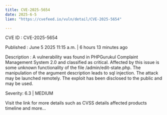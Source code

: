 ```yaml
---
title: CVE-2025-5654
date: 2025-6-5
lien: "https://cvefeed.io/vuln/detail/CVE-2025-5654"

---
```


CVE ID : CVE-2025-5654

Published :  June 5
2025
11:15 a.m. | 6 hours
13 minutes ago

Description : A vulnerability was found in PHPGurukul Complaint Management System 2.0 and classified as critical. Affected by this issue is some unknown functionality of the file /admin/edit-state.php. The manipulation of the argument description leads to sql injection. The attack may be launched remotely. The exploit has been disclosed to the public and may be used.

Severity: 6.3 | MEDIUM

Visit the link for more details
such as CVSS details
affected products
timeline
and more...
